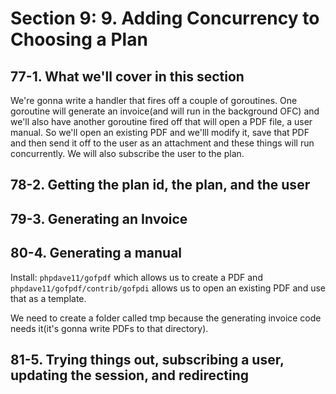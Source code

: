 # Section 9: 9. Adding Concurrency to Choosing a Plan

## 77-1. What we'll cover in this section
We're gonna write a handler that fires off a couple of goroutines. One goroutine will generate an invoice(and will run in the background OFC) and we'll
also have another goroutine fired off that will open a PDF file, a user manual. So we'll open an existing PDF and we'lll modify it, save that PDF and then
send it off to the user as an attachment and these things will run concurrently. We will also subscribe the user to the plan.

## 78-2. Getting the plan id, the plan, and the user
## 79-3. Generating an Invoice
## 80-4. Generating a manual
Install: `phpdave11/gofpdf` which allows us to create a PDF and `phpdave11/gofpdf/contrib/gofpdi` allows us to open an existing PDF and use that as a template.

We need to create a folder called tmp because the generating invoice code needs it(it's gonna write PDFs to that directory).

## 81-5. Trying things out, subscribing a user, updating  the session, and redirecting
 